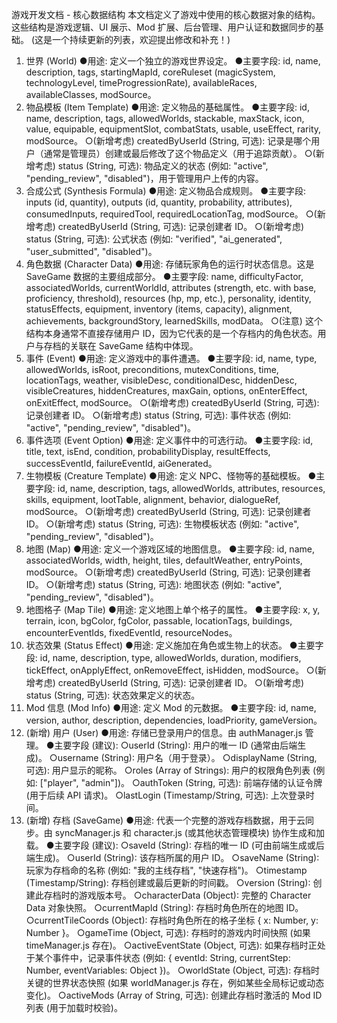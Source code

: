 游戏开发文档 - 核心数据结构
本文档定义了游戏中使用的核心数据对象的结构。这些结构是游戏逻辑、UI 展示、Mod 扩展、后台管理、用户认证和数据同步的基础。
(这是一个持续更新的列表，欢迎提出修改和补充！)
1. 世界 (World)
●用途: 定义一个独立的游戏世界设定。
●主要字段: id, name, description, tags, startingMapId, coreRuleset (magicSystem, technologyLevel, timeProgressionRate), availableRaces, availableClasses, modSource。
2. 物品模板 (Item Template)
●用途: 定义物品的基础属性。
●主要字段: id, name, description, tags, allowedWorlds, stackable, maxStack, icon, value, equipable, equipmentSlot, combatStats, usable, useEffect, rarity, modSource。
○(新增考虑) createdByUserId (String, 可选): 记录是哪个用户（通常是管理员）创建或最后修改了这个物品定义（用于追踪贡献）。
○(新增考虑) status (String, 可选): 物品定义的状态 (例如: "active", "pending_review", "disabled")，用于管理用户上传的内容。
3. 合成公式 (Synthesis Formula)
●用途: 定义物品合成规则。
●主要字段: inputs (id, quantity), outputs (id, quantity, probability, attributes), consumedInputs, requiredTool, requiredLocationTag, modSource。
○(新增考虑) createdByUserId (String, 可选): 记录创建者 ID。
○(新增考虑) status (String, 可选): 公式状态 (例如: "verified", "ai_generated", "user_submitted", "disabled")。
4. 角色数据 (Character Data)
●用途: 存储玩家角色的运行时状态信息。这是 SaveGame 数据的主要组成部分。
●主要字段: name, difficultyFactor, associatedWorlds, currentWorldId, attributes (strength, etc. with base, proficiency, threshold), resources (hp, mp, etc.), personality, identity, statusEffects, equipment, inventory (items, capacity), alignment, achievements, backgroundStory, learnedSkills, modData。
○(注意) 这个结构本身通常不直接存储用户 ID，因为它代表的是一个存档内的角色状态。用户与存档的关联在 SaveGame 结构中体现。
5. 事件 (Event)
●用途: 定义游戏中的事件遭遇。
●主要字段: id, name, type, allowedWorlds, isRoot, preconditions, mutexConditions, time, locationTags, weather, visibleDesc, conditionalDesc, hiddenDesc, visibleCreatures, hiddenCreatures, maxGain, options, onEnterEffect, onExitEffect, modSource。
○(新增考虑) createdByUserId (String, 可选): 记录创建者 ID。
○(新增考虑) status (String, 可选): 事件状态 (例如: "active", "pending_review", "disabled")。
6. 事件选项 (Event Option)
●用途: 定义事件中的可选行动。
●主要字段: id, title, text, isEnd, condition, probabilityDisplay, resultEffects, successEventId, failureEventId, aiGenerated。
7. 生物模板 (Creature Template)
●用途: 定义 NPC、怪物等的基础模板。
●主要字段: id, name, description, tags, allowedWorlds, attributes, resources, skills, equipment, lootTable, alignment, behavior, dialogueRef, modSource。
○(新增考虑) createdByUserId (String, 可选): 记录创建者 ID。
○(新增考虑) status (String, 可选): 生物模板状态 (例如: "active", "pending_review", "disabled")。
8. 地图 (Map)
●用途: 定义一个游戏区域的地图信息。
●主要字段: id, name, associatedWorlds, width, height, tiles, defaultWeather, entryPoints, modSource。
○(新增考虑) createdByUserId (String, 可选): 记录创建者 ID。
○(新增考虑) status (String, 可选): 地图状态 (例如: "active", "pending_review", "disabled")。
9. 地图格子 (Map Tile)
●用途: 定义地图上单个格子的属性。
●主要字段: x, y, terrain, icon, bgColor, fgColor, passable, locationTags, buildings, encounterEventIds, fixedEventId, resourceNodes。
10. 状态效果 (Status Effect)
●用途: 定义施加在角色或生物上的状态。
●主要字段: id, name, description, type, allowedWorlds, duration, modifiers, tickEffect, onApplyEffect, onRemoveEffect, isHidden, modSource。
○(新增考虑) createdByUserId (String, 可选): 记录创建者 ID。
○(新增考虑) status (String, 可选): 状态效果定义的状态。
11. Mod 信息 (Mod Info)
●用途: 定义 Mod 的元数据。
●主要字段: id, name, version, author, description, dependencies, loadPriority, gameVersion。
12. (新增) 用户 (User)
●用途: 存储已登录用户的信息。由 authManager.js 管理。
●主要字段 (建议):
○userId (String): 用户的唯一 ID (通常由后端生成)。
○username (String): 用户名（用于登录）。
○displayName (String, 可选): 用户显示的昵称。
○roles (Array of Strings): 用户的权限角色列表 (例如: ["player", "admin"])。
○authToken (String, 可选): 前端存储的认证令牌 (用于后续 API 请求)。
○lastLogin (Timestamp/String, 可选): 上次登录时间。
13. (新增) 存档 (SaveGame)
●用途: 代表一个完整的游戏存档数据，用于云同步。由 syncManager.js 和 character.js (或其他状态管理模块) 协作生成和加载。
●主要字段 (建议):
○saveId (String): 存档的唯一 ID (可由前端生成或后端生成)。
○userId (String): 该存档所属的用户 ID。
○saveName (String): 玩家为存档命的名称 (例如: "我的主线存档", "快速存档")。
○timestamp (Timestamp/String): 存档创建或最后更新的时间戳。
○version (String): 创建此存档时的游戏版本号。
○characterData (Object): 完整的 Character Data 对象快照。
○currentMapId (String): 存档时角色所在的地图 ID。
○currentTileCoords (Object): 存档时角色所在的格子坐标 { x: Number, y: Number }。
○gameTime (Object, 可选): 存档时的游戏内时间快照 (如果 timeManager.js 存在)。
○activeEventState (Object, 可选): 如果存档时正处于某个事件中，记录事件状态 (例如: { eventId: String, currentStep: Number, eventVariables: Object })。
○worldState (Object, 可选): 存档时关键的世界状态快照 (如果 worldManager.js 存在，例如某些全局标记或动态变化)。
○activeMods (Array of String, 可选): 创建此存档时激活的 Mod ID 列表 (用于加载时校验)。